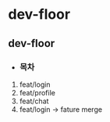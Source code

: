 # dev-floor

## dev-floor

* ### 목차
1. feat/login
2. feat/profile
3. feat/chat
4. feat/login -> fature merge

